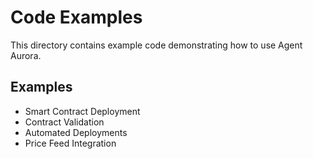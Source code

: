 # Code Examples

This directory contains example code demonstrating how to use Agent Aurora.

## Examples
- Smart Contract Deployment
- Contract Validation
- Automated Deployments
- Price Feed Integration
